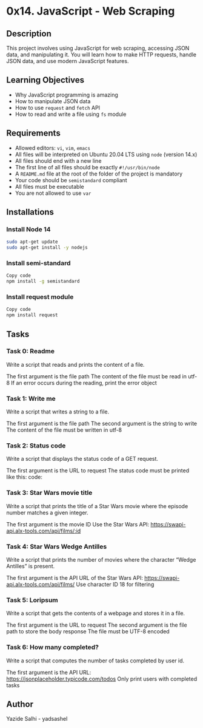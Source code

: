 # 0x14. JavaScript - Web Scraping

## Description
This project involves using JavaScript for web scraping, accessing JSON data, and manipulating it. You will learn how to make HTTP requests, handle JSON data, and use modern JavaScript features.

## Learning Objectives
- Why JavaScript programming is amazing
- How to manipulate JSON data
- How to use `request` and `fetch` API
- How to read and write a file using `fs` module

## Requirements
- Allowed editors: `vi`, `vim`, `emacs`
- All files will be interpreted on Ubuntu 20.04 LTS using `node` (version 14.x)
- All files should end with a new line
- The first line of all files should be exactly `#!/usr/bin/node`
- A `README.md` file at the root of the folder of the project is mandatory
- Your code should be `semistandard` compliant
- All files must be executable
- You are not allowed to use `var`

## Installations
### Install Node 14
```bash
sudo apt-get update
sudo apt-get install -y nodejs
```

### Install semi-standard
```bash
Copy code
npm install -g semistandard
```
### Install request module
```bash
Copy code
npm install request
```
## Tasks

### Task 0: Readme
Write a script that reads and prints the content of a file.

The first argument is the file path
The content of the file must be read in utf-8
If an error occurs during the reading, print the error object

### Task 1: Write me
Write a script that writes a string to a file.

The first argument is the file path
The second argument is the string to write
The content of the file must be written in utf-8

### Task 2: Status code
Write a script that displays the status code of a GET request.

The first argument is the URL to request
The status code must be printed like this: code: <status code>

### Task 3: Star Wars movie title
Write a script that prints the title of a Star Wars movie where the episode number matches a given integer.

The first argument is the movie ID
Use the Star Wars API: https://swapi-api.alx-tools.com/api/films/:id
### Task 4: Star Wars Wedge Antilles
Write a script that prints the number of movies where the character “Wedge Antilles” is present.

The first argument is the API URL of the Star Wars API: https://swapi-api.alx-tools.com/api/films/
Use character ID 18 for filtering
### Task 5: Loripsum
Write a script that gets the contents of a webpage and stores it in a file.

The first argument is the URL to request
The second argument is the file path to store the body response
The file must be UTF-8 encoded
### Task 6: How many completed?
Write a script that computes the number of tasks completed by user id.

The first argument is the API URL: https://jsonplaceholder.typicode.com/todos
Only print users with completed tasks

## Author
Yazide Salhi - yadsashel
